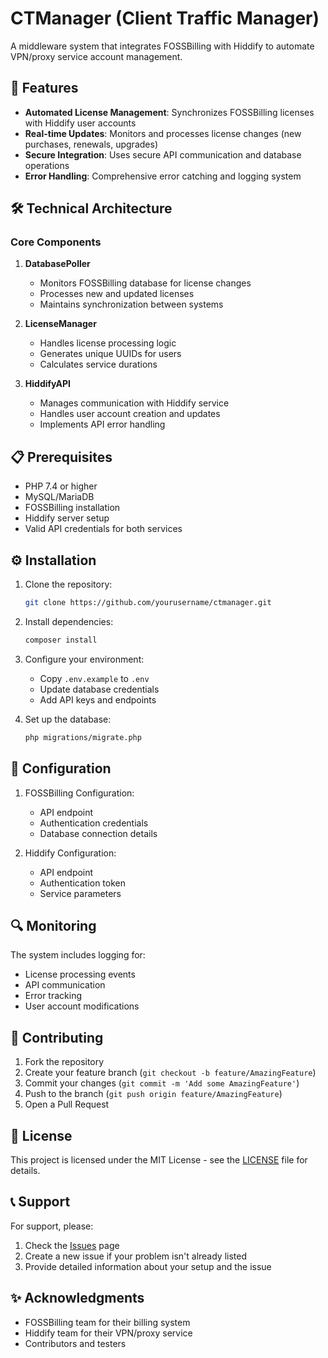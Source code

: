 # CTManager (Client Traffic Manager)

A middleware system that integrates FOSSBilling with Hiddify to automate VPN/proxy service account management.

## 🚀 Features

- **Automated License Management**: Synchronizes FOSSBilling licenses with Hiddify user accounts
- **Real-time Updates**: Monitors and processes license changes (new purchases, renewals, upgrades)
- **Secure Integration**: Uses secure API communication and database operations
- **Error Handling**: Comprehensive error catching and logging system

## 🛠️ Technical Architecture

### Core Components

1. **DatabasePoller**
   - Monitors FOSSBilling database for license changes
   - Processes new and updated licenses
   - Maintains synchronization between systems

2. **LicenseManager**
   - Handles license processing logic
   - Generates unique UUIDs for users
   - Calculates service durations

3. **HiddifyAPI**
   - Manages communication with Hiddify service
   - Handles user account creation and updates
   - Implements API error handling

## 📋 Prerequisites

- PHP 7.4 or higher
- MySQL/MariaDB
- FOSSBilling installation
- Hiddify server setup
- Valid API credentials for both services

## ⚙️ Installation

1. Clone the repository:
   ```bash
   git clone https://github.com/yourusername/ctmanager.git
   ```

2. Install dependencies:
   ```bash
   composer install
   ```

3. Configure your environment:
   - Copy `.env.example` to `.env`
   - Update database credentials
   - Add API keys and endpoints

4. Set up the database:
   ```bash
   php migrations/migrate.php
   ```

## 🔧 Configuration

1. FOSSBilling Configuration:
   - API endpoint
   - Authentication credentials
   - Database connection details

2. Hiddify Configuration:
   - API endpoint
   - Authentication token
   - Service parameters

## 🔍 Monitoring

The system includes logging for:
- License processing events
- API communication
- Error tracking
- User account modifications

## 🤝 Contributing

1. Fork the repository
2. Create your feature branch (`git checkout -b feature/AmazingFeature`)
3. Commit your changes (`git commit -m 'Add some AmazingFeature'`)
4. Push to the branch (`git push origin feature/AmazingFeature`)
5. Open a Pull Request

## 📝 License

This project is licensed under the MIT License - see the [LICENSE](LICENSE) file for details.

## 📞 Support

For support, please:
1. Check the [Issues](https://github.com/yourusername/ctmanager/issues) page
2. Create a new issue if your problem isn't already listed
3. Provide detailed information about your setup and the issue

## ✨ Acknowledgments

- FOSSBilling team for their billing system
- Hiddify team for their VPN/proxy service
- Contributors and testers
